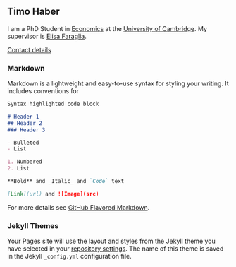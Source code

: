 ## Timo Haber

I am a PhD Student in [Economics](https://www.econ.cam.ac.uk/people/phd/tfh27) at the [University of Cambridge](https://www.cam.ac.uk/). My supervisor is [Elisa Faraglia](https://sites.google.com/site/elisafaragliapage/).

[Contact details](contact.md)

### Markdown

Markdown is a lightweight and easy-to-use syntax for styling your writing. It includes conventions for

```markdown
Syntax highlighted code block

# Header 1
## Header 2
### Header 3

- Bulleted
- List

1. Numbered
2. List

**Bold** and _Italic_ and `Code` text

[Link](url) and ![Image](src)
```

For more details see [GitHub Flavored Markdown](https://guides.github.com/features/mastering-markdown/).

### Jekyll Themes

Your Pages site will use the layout and styles from the Jekyll theme you have selected in your [repository settings](https://github.com/timohaber/timohaber.github.io/settings/pages). The name of this theme is saved in the Jekyll `_config.yml` configuration file.
